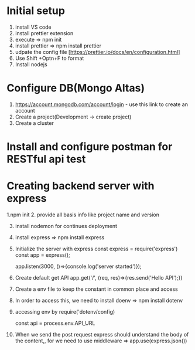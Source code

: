 # Initial setup
1. install VS code
2. install prettier extension
3. execute => npm init
4. install prettier => npm install prettier
5. udpate the config file [https://prettier.io/docs/en/configuration.html]
6. Use Shift +Optn+F to format
7. Install nodejs 

# Configure DB(Mongo Altas)
1. https://account.mongodb.com/account/login - use this link to create an account
2. Create a project(Development -> create project)
3. Create a cluster
# Install and configure postman for RESTful api test

# Creating backend server with express

1.npm init
2. provide all basis info like project name and version

3. install nodemon for continues deployment
4. install express => npm install express

5. Initialize the server with express
    const express = require('express')
    const app = express();
    
    app.listen(3000, ()=>{console.log('server started')});
    
6. Create default get API
    app.get('/', (req, res)=>{res.send('Hello API');})
    
7. Create a env file to keep the constant in common place and access
8. In order to access this, we need to install doenv => npm install dotenv
9. accessing env by 
    require('dotenv/config)

    const api = process.env.API_URL
    
    
10. When we send the post request express should understand the body of the content,, for we need to use middleware => app.use(express.json())


